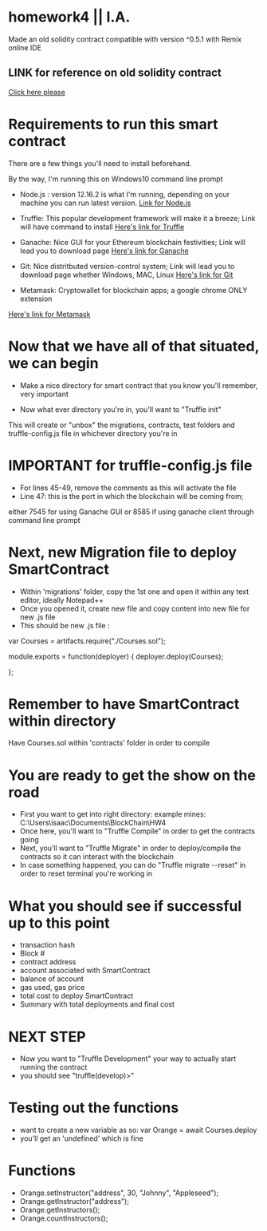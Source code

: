 # homework4 || I.A.
Made an old solidity contract compatible with version ^0.5.1 with Remix online IDE

## LINK for reference on old solidity contract
[Click here please](https://coursetro.com/posts/code/102/Solidity-Mappings-&-Structs-Tutorial)

# Requirements to run this smart contract
There are a few things you'll need to install beforehand.

By the way, I'm running this on Windows10 command line prompt

- Node.js : version 12.16.2 is what I'm running, depending on your machine you can run latest version.
[Link for Node.js](https://nodejs.org/en/)

- Truffle: This popular development framework will make it a breeze; Link will have command to install 
[Here's link for Truffle](https://www.trufflesuite.com/truffle)

- Ganache: Nice GUI for your Ethereum blockchain festivities; Link will lead you to download page
[Here's link for Ganache](https://www.trufflesuite.com/ganache)

- Git: Nice distritbuted version-control system; Link will lead you to download page whether Windows, MAC, Linux
[Here's link for Git](https://git-scm.com/downloads)

- Metamask: Cryptowallet for blockchain apps; a google chrome ONLY extension

[Here's link for Metamask](https://metamask.io/)

# Now that we have all of that situated, we can begin 

- Make a nice directory for smart contract that you know you'll remember, very important

- Now what ever directory you're in, you'll want to "Truffle init" 

This will create or "unbox" the migrations, contracts, test folders and truffle-config.js file in whichever directory you're in

# IMPORTANT for truffle-config.js file

- For lines 45-49, remove the comments as this will activate the file
- Line 47: this is the port in which the blockchain will be coming from;

either 7545 for using Ganache GUI or 8585 if using ganache client through command line prompt

# Next, new Migration file to deploy SmartContract
- Within 'migrations' folder, copy the 1st one and open it within any text editor, ideally Notepad++
- Once you opened it, create new file and copy content into new file for new .js file
- This should be new .js file : 

var Courses = artifacts.require("./Courses.sol");

module.exports = function(deployer) {
  deployer.deploy(Courses);

};

# Remember to have SmartContract within directory
Have Courses.sol within 'contracts' folder in order to compile

# You are ready to get the show on the road
- First you want to get into right directory: example mines: C:\Users\isaac\Documents\BlockChain\HW4
- Once here, you'll want to "Truffle Compile" in order to get the contracts going
- Next, you'll want to "Truffle Migrate" in order to deploy/compile the contracts so it can interact with the blockchain
- In case something happened, you can do "Truffle migrate --reset" in order to reset terminal you're working in

# What you should see if successful up to this point
- transaction hash
- Block #
- contract address
- account associated with SmartContract
- balance of account
- gas used, gas price
- total cost to deploy SmartContract
- Summary with total deployments and final cost

# NEXT STEP
- Now you want to "Truffle Development" your way to actually start running the contract
- you should see "truffle(develop)>"

# Testing out the functions
- want to create a new variable as so: var Orange = await Courses.deploy
- you'll get an 'undefined' which is fine

# Functions
- Orange.setInstructor("address", 30, "Johnny", "Appleseed");
- Orange.getInstructor("address");
- Orange.getInstructors();
- Orange.countInstructors();
